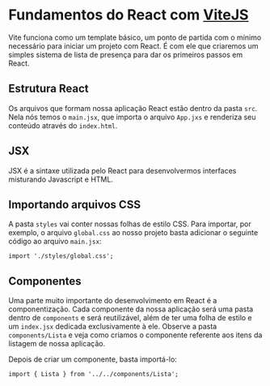# Fundamentos do React com [ViteJS](https://vitejs.dev/)

Vite funciona como um template básico, um ponto de partida com o mínimo necessário para iniciar um projeto com React. É com ele que criaremos um simples sistema de lista de presença para dar os primeiros passos em React.

## Estrutura React

Os arquivos que formam nossa aplicação React estão dentro da pasta `src`. Nela nós temos o `main.jsx`, que importa o arquivo `App.jxs` e renderiza seu conteúdo através do `index.html`.

## JSX

JSX é a sintaxe utilizada pelo React para desenvolvermos interfaces misturando Javascript e HTML.

## Importando arquivos CSS

A pasta `styles` vai conter nossas folhas de estilo CSS. Para importar, por exemplo, o arquivo `global.css` ao nosso projeto basta adicionar o seguinte código ao arquivo `main.jsx`:

```
import './styles/global.css';
```

## Componentes

Uma parte muito importante do desenvolvimento em React é a componentização. Cada componente da nossa aplicação será uma pasta dentro de `components` e será reutilizável, além de ter uma folha de estilo e um `index.jsx` dedicada exclusivamente à ele. Observe a pasta `components/Lista` e veja como criamos o componente referente aos itens da listagem de nossa aplicação.

Depois de criar um componente, basta importá-lo:

```
import { Lista } from '../../components/Lista';
```
